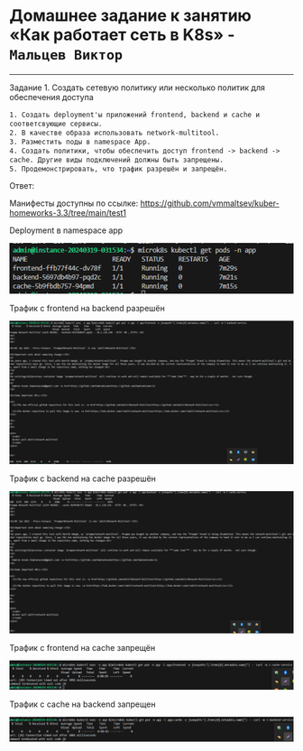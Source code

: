 # Домашнее задание к занятию «Как работает сеть в K8s» - `Мальцев Виктор`

---

Задание 1. Создать сетевую политику или несколько политик для обеспечения доступа

    1. Создать deployment'ы приложений frontend, backend и cache и соответсвующие сервисы.
    2. В качестве образа использовать network-multitool.
    3. Разместить поды в namespace App.
    4. Создать политики, чтобы обеспечить доступ frontend -> backend -> cache. Другие виды подключений должны быть запрещены.
    5. Продемонстрировать, что трафик разрешён и запрещён.

Ответ:

Манифесты доступны по ссылке: https://github.com/vmmaltsev/kuber-homeworks-3.3/tree/main/test1

Deployment в namespace app

![alt text](https://github.com/vmmaltsev/screenshot/blob/main/Screenshot_154.png)

Трафик с frontend на backend разрешён

![alt text](https://github.com/vmmaltsev/screenshot/blob/main/Screenshot_155.png)

Трафик с backend на cache разрешён

![alt text](https://github.com/vmmaltsev/screenshot/blob/main/Screenshot_156.png)

Трафик с frontend на cache запрещён

![alt text](https://github.com/vmmaltsev/screenshot/blob/main/Screenshot_157.png)

Трафик с cache на backend запрещен

![alt text](https://github.com/vmmaltsev/screenshot/blob/main/Screenshot_158.png)